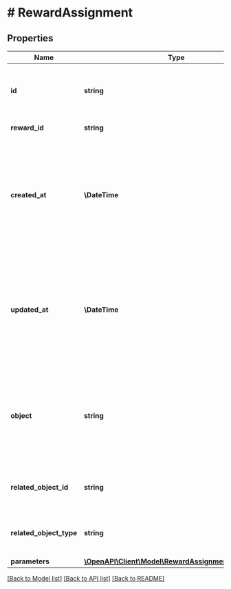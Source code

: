 # # RewardAssignment

## Properties

Name | Type | Description | Notes
------------ | ------------- | ------------- | -------------
**id** | **string** | Unique reward assignment ID, assigned by Voucherify. | [optional]
**reward_id** | **string** | Associated reward ID. | [optional]
**created_at** | **\DateTime** | Timestamp representing the date and time when the reward assignment was created. The value is shown in the ISO 8601 format. | [optional]
**updated_at** | **\DateTime** | Timestamp representing the date and time when the reward assignment was updated. The value is shown in the ISO 8601 format. | [optional]
**object** | **string** | The type of the object represented by the JSON. This object stores information about the reward assignment. | [optional] [default to 'reward_assignment']
**related_object_id** | **string** | Related object ID to which the reward was assigned. | [optional]
**related_object_type** | **string** | Related object type to which the reward was assigned. | [optional] [default to 'campaign']
**parameters** | [**\OpenAPI\Client\Model\RewardAssignmentParameters**](RewardAssignmentParameters.md) |  | [optional]

[[Back to Model list]](../../README.md#models) [[Back to API list]](../../README.md#endpoints) [[Back to README]](../../README.md)
